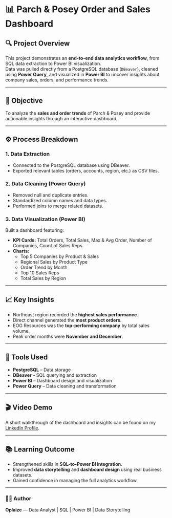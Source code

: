 # 📊 Parch & Posey Order and Sales Dashboard

## 🔍 Project Overview
This project demonstrates an **end-to-end data analytics workflow**, from SQL data extraction to Power BI visualization.  
Data was pulled directly from a PostgreSQL database (`DBeaver`), cleaned using **Power Query**, and visualized in **Power BI** to uncover insights about company sales, orders, and performance trends.

---

## 🧠 Objective
To analyze the **sales and order trends** of Parch & Posey and provide actionable insights through an interactive dashboard.

---

## ⚙️ Process Breakdown
### 1. **Data Extraction**
- Connected to the PostgreSQL database using DBeaver.  
- Exported relevant tables (orders, accounts, region, etc.) as CSV files.

### 2. **Data Cleaning (Power Query)**
- Removed null and duplicate entries.  
- Standardized column names and data types.  
- Performed joins to merge related datasets.

### 3. **Data Visualization (Power BI)**
Built a dashboard featuring:
- **KPI Cards:** Total Orders, Total Sales, Max & Avg Order, Number of Companies, Count of Sales Reps.  
- **Charts:**  
  - Top 5 Companies by Product & Sales  
  - Regional Sales by Product Type  
  - Order Trend by Month  
  - Top 10 Sales Reps  
  - Total Sales by Region

---

## 📈 Key Insights
- Northeast region recorded the **highest sales performance**.  
- Direct channel generated the **most product orders**.  
- EOG Resources was the **top-performing company** by total sales volume.  
- Peak order months were **November and December**.

---

## 🧩 Tools Used
- **PostgreSQL** – Data storage  
- **DBeaver** – SQL querying and extraction  
- **Power BI** – Dashboard design and visualization  
- **Power Query** – Data cleaning and transformation

---

## 🎬 Video Demo
A short walkthrough of the dashboard and insights can be found on my [LinkedIn Profile](your-linkedin-url).

---

## 📚 Learning Outcome
- Strengthened skills in **SQL-to-Power BI integration**.  
- Improved **data storytelling** and **dashboard design** using real business datasets.  
- Gained confidence in managing the full analytics workflow.

---

### 👨‍💻 Author
**Oplaize** — Data Analyst | SQL | Power BI | Data Storytelling